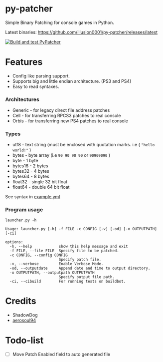 # py-patcher

Simple Binary Patching for console games in Python.

Latest binaries: https://github.com/illusion0001/py-patcher/releases/latest

[![Build and test PyPatcher](https://github.com/illusion0001/py-patcher/actions/workflows/build_and_test.yml/badge.svg)](https://github.com/illusion0001/py-patcher/actions/workflows/build_and_test.yml)

# Features

- Config like parsing support.
- Supports big and little endian architecture. (PS3 and PS4)
- Easy to read syntaxes.

### Architectures

- Generic - for legacy direct file address patches
- Cell - for transferring RPCS3 patches to real console
- Orbis - for transferring new PS4 patches to real console

### Types

- utf8 - text string (must be enclosed with quotation marks. i.e ( `"hello world!"` )
- bytes - byte array (i.e `90 90 90 90` or `90909090` )
- byte - 1 byte
- bytes16 - 2 bytes
- bytes32 - 4 bytes
- bytes64 - 8 bytes
- float32 - single 32 bit float
- float64 - double 64 bit float

See syntax in [example.yml](data/example.yml)

### Program usage

```
launcher.py -h

Usage: launcher.py [-h] -f FILE -c CONFIG [-v] [-od] [-o OUTPUTPATH] [-ci]

options:
  -h, --help            show this help message and exit
  -f FILE, --file FILE  Specify file to be patched.
  -c CONFIG, --config CONFIG
                        Specify patch file.
  -v, --verbose         Enable Verbose Mode.
  -od, --outputdate     Append date and time to output directory.
  -o OUTPUTPATH, --outputpath OUTPUTPATH
                        Specify output file path.
  -ci, --cibuild        For running tests on buildbot.
```

# Credits
- ShadowDog
- [aerosoul94](https://github.com/aerosoul94)

# Todo-list

- [ ] Move Patch Enabled field to auto generated file
